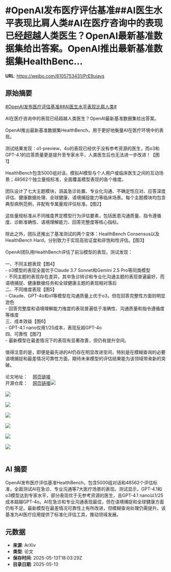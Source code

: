 # #OpenAI发布医疗评估基准##AI医生水平表现比肩人类#AI在医疗咨询中的表现已经超越人类医生？OpenAI最新基准数据集给出答案。OpenAI推出最新基准数据集HealthBenc...

**URL**: https://weibo.com/6105753431/PrE9uiays

## 原始摘要

<a href="https://m.weibo.cn/search?containerid=231522type%3D1%26t%3D10%26q%3D%23OpenAI%E5%8F%91%E5%B8%83%E5%8C%BB%E7%96%97%E8%AF%84%E4%BC%B0%E5%9F%BA%E5%87%86%23&amp;extparam=%23OpenAI%E5%8F%91%E5%B8%83%E5%8C%BB%E7%96%97%E8%AF%84%E4%BC%B0%E5%9F%BA%E5%87%86%23" data-hide=""><span class="surl-text">#OpenAI发布医疗评估基准#</span></a><a href="https://m.weibo.cn/search?containerid=231522type%3D1%26t%3D10%26q%3D%23AI%E5%8C%BB%E7%94%9F%E6%B0%B4%E5%B9%B3%E8%A1%A8%E7%8E%B0%E6%AF%94%E8%82%A9%E4%BA%BA%E7%B1%BB%23&amp;extparam=%23AI%E5%8C%BB%E7%94%9F%E6%B0%B4%E5%B9%B3%E8%A1%A8%E7%8E%B0%E6%AF%94%E8%82%A9%E4%BA%BA%E7%B1%BB%23" data-hide=""><span class="surl-text">#AI医生水平表现比肩人类#</span></a><br><br>AI在医疗咨询中的表现已经超越人类医生？OpenAI最新基准数据集给出答案。<br><br>OpenAI推出最新基准数据集HealthBench，用于更好地衡量AI在医疗环境中的表现。<br><br>测试结果发现：o1-preview、4o的表现已经优于没有参考资源的医生，而o3和GPT-4.1的应答质量更是提升至专家水平，人类医生后也无法进一步改进！【图1】<br><br>HealthBench包含5000组对话，模拟AI模型与个人用户或临床医生之间的互动场景；48562个独立量规标准，全面覆盖模型表现的各个维度。<br><br>团队设计了七大主题模块，涵盖急诊处置、专业化沟通、不确定性应对、应答深度评估、健康数据处理、全球健康、语境捕捉能力等临床场景。每个主题模块均包含典型病例范例，并配有专属量规评估标准。【图2】<br><br>这些量规标准从不同维度界定模型行为评估要素，包括医患沟通质量、指令遵循度、诊断准确性、语境理解能力、回答完整度等核心指标。<br><br>除此之外，团队还推出了基准测试的两个变体：HealthBench Consensus以及HealthBench Hard，分别致力于实现高验证度和非饱和性评估。【图3】<br><br>OpenAI团队用HealthBench评估了前沿模型的表现，测试发现：<br><br>一、不同主题表现【图4】<br>- o3模型的表现全面优于Claude 3.7 Sonnet和Gemini 2.5 Pro等同类模型<br>- 不同主题的表现存在差异，其中急诊转诊和专业化沟通主题的表现普遍最好，而语境捕捉、健康数据任务和全球健康主题的表现相对落后<br>二、不同维度表现【图5】<br>- Claude、GPT-4o和o1等模型在沟通质量上优于o3，但在回答完整性方面则明显逊色<br>- 回答完整度和语境理解能力维度的表现普遍低于准确性、沟通质量和指令遵循度等维度<br>三、成本效益【图6】<br>- GPT-4.1 nano仅用1/25成本，表现反超GPT-4o<br>四、可靠性【图7】<br>- 最新模型在最差情况下的表现有显著改善，但仍有提升空间。<br><br>值得注意的是，即便是最先进的AI仍存在明显改进空间，特别是在模糊查询的必要语境捕捉和最差情况可靠性方面，期待未来模型的评估结果能为该领域带来新的突破。<br><br>论文地址：<a href="https://weibo.cn/sinaurl?u=https%3A%2F%2Fcdn.openai.com%2Fpdf%2Fbd7a39d5-9e9f-47b3-903c-8b847ca650c7%2Fhealthbench_paper.pdf" data-hide=""><span class="url-icon"><img style="width: 1rem;height: 1rem" src="https://h5.sinaimg.cn/upload/2015/09/25/3/timeline_card_small_web_default.png" referrerpolicy="no-referrer"></span><span class="surl-text">网页链接</span></a><br>开源仓库：<a href="https://weibo.cn/sinaurl?u=https%3A%2F%2Fgithub.com%2Fopenai%2Fsimple-evals" data-hide=""><span class="url-icon"><img style="width: 1rem;height: 1rem" src="https://h5.sinaimg.cn/upload/2015/09/25/3/timeline_card_small_web_default.png" referrerpolicy="no-referrer"></span><span class="surl-text">网页链接</span></a><img style="" src="https://tvax2.sinaimg.cn/large/006Fd7o3gy1i1dzlukjxoj30zk0lb431.jpg" referrerpolicy="no-referrer"><br><br><img style="" src="https://tvax3.sinaimg.cn/large/006Fd7o3gy1i1dzlx2xurj30zk0jk7ba.jpg" referrerpolicy="no-referrer"><br><br><img style="" src="https://tvax3.sinaimg.cn/large/006Fd7o3gy1i1dzlycmkgj30zk0m9wjg.jpg" referrerpolicy="no-referrer"><br><br><img style="" src="https://tvax3.sinaimg.cn/large/006Fd7o3gy1i1dzm18vc5j30zk0m8n2p.jpg" referrerpolicy="no-referrer"><br><br><img style="" src="https://tvax2.sinaimg.cn/large/006Fd7o3gy1i1dzm2orqkj30zk0m4jwt.jpg" referrerpolicy="no-referrer"><br><br><img style="" src="https://tvax3.sinaimg.cn/large/006Fd7o3gy1i1dzm53qdxj30zk0xjk7x.jpg" referrerpolicy="no-referrer"><br><br><img style="" src="https://tvax1.sinaimg.cn/large/006Fd7o3gy1i1dzm6nv75j30zk0mndkv.jpg" referrerpolicy="no-referrer"><br><br>

## AI 摘要

OpenAI发布医疗评估基准HealthBench，包含5000组对话和48562个评估标准，全面测试AI在急诊、专业沟通等7大医疗场景的表现。测试显示，GPT-4.1和o3模型达到专家水平，部分表现优于无参考资源的医生，且GPT-4.1 nano以1/25成本超越GPT-4o。AI在急诊和专业沟通表现最佳，但在语境捕捉和全球健康方面仍有不足。最新模型在最差情况可靠性上有所改进，但模糊查询处理仍需提升。该基准为AI医疗应用提供了标准化评估工具，推动领域发展。

## 元数据

- **来源**: ArXiv
- **类型**: 论文
- **保存时间**: 2025-05-13T18:03:29Z
- **目录日期**: 2025-05-13
